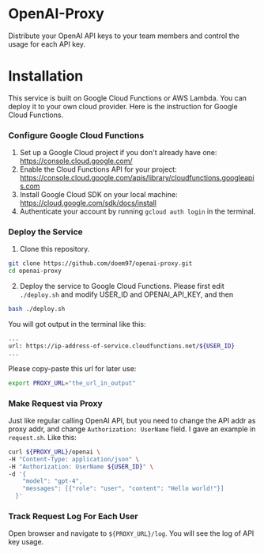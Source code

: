 # OpenAI-Proxy

Distribute your OpenAI API keys to your team members and control the usage for each API key.

# Installation

This service is built on Google Cloud Functions or AWS Lambda. You can deploy it to your own cloud provider. Here is the instruction for Google Cloud Functions.

### Configure Google Cloud Functions

1. Set up a Google Cloud project if you don't already have one: https://console.cloud.google.com/
2. Enable the Cloud Functions API for your project: https://console.cloud.google.com/apis/library/cloudfunctions.googleapis.com
3. Install Google Cloud SDK on your local machine: https://cloud.google.com/sdk/docs/install
4. Authenticate your account by running `gcloud auth login` in the terminal.

### Deploy the Service

1. Clone this repository.
```bash
git clone https://github.com/doem97/openai-proxy.git
cd openai-proxy
```

2. Deploy the service to Google Cloud Functions. Please first edit `./deploy.sh` and modify USER_ID and OPENAI_API_KEY, and then
```bash
bash ./deploy.sh
```
You will got output in the terminal like this:
```bash
...
url: https://ip-address-of-service.cloudfunctions.net/${USER_ID}
...
```
Please copy-paste this url for later use:
```bash
export PROXY_URL="the_url_in_output"
```

### Make Request via Proxy
Just like regular calling OpenAI API, but you need to change the API addr as proxy addr, and change `Authorization: UserName` field.
I gave an example in `request.sh`. Like this:
```bash
curl ${PROXY_URL}/openai \
-H "Content-Type: application/json" \
-H "Authorization: UserName ${USER_ID}" \
-d '{
    "model": "gpt-4",
    "messages": [{"role": "user", "content": "Hello world!"}]
  }'
```

### Track Request Log For Each User
Open browser and navigate to `${PROXY_URL}/log`. You will see the log of API key usage.
